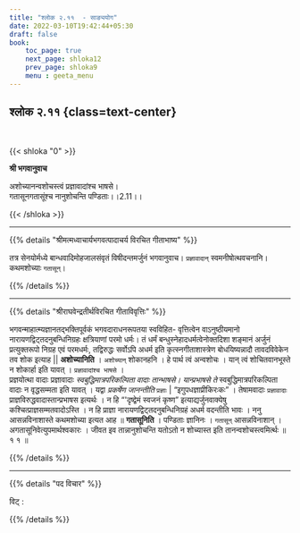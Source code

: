 ```yaml
---
title: "श्लोक २.११  - साङ्ययोग"
date: 2022-03-10T19:42:44+05:30
draft: false
book:
    toc_page: true
    next_page: shloka12
    prev_page: shloka9
    menu : geeta_menu
---
```




## श्लोक २.११ {class=text-center}

<br/>

{{< shloka  "0"  >}}

**श्री भगवानुवाच**

अशोच्यानन्वशोचस्त्वं प्रज्ञावादांश्च भाषसे।  
गतासूनगतासूंश्च नानुशोचन्ति पण्डिताः।।2.11।।

{{< /shloka >}}

---


{{% details "श्रीमत्मध्वाचार्यभगवत्पादाचर्य विरचित  गीताभाष्य" %}}

तत्र सेनयोर्मध्ये बान्धवादिमोहजालसंवृतं विषीदन्तमर्जुनं भगवानुवाच। `प्रज्ञावादान्` स्वमनीषोत्थवचनानि। कथमशोच्याः `गतासून्`।

{{% /details %}}

---

{{% details "श्रीराघवेन्द्रतीर्थविरचित गीताविवृत्तिः" %}}

भगवन्माहात्म्यज्ञानतद्भक्तिपूर्वकं भगवदाराधनरूपतया स्वविहित- वृत्तित्वेन वाऽनुष्ठीयमानो नारायणद्विट्तदनुबन्धिनिग्रहः क्षत्रियाणां परमो धर्मः। तं धर्मं बन्धुस्नेहादधर्मत्वेनोक्तदिशा शङ्मानं अर्जुनं प्रत्युक्तरूपो निग्रह
एवं परमधर्मः, तद्विरुद्धः सर्वोऽपि अधर्म इति कृत्स्नगीताशास्त्रेण
बोधयिष्यन्नादौ तावदविवेकेन तव शोक इत्याह || **अशोच्यानिति** । `अशोच्यान्‌` शोकानहनि । हे पार्थ त्वं अन्वशोचः । यान्‌ त्वं शोचितवानभूस्ते न शोकार्हा
इति यावत्‌ । `प्रज्ञावादांश्च भाषसे` ।  
प्रज्ञयोत्था वादाः प्रज्ञावादाः *स्वबुद्धिमात्रपरिकल्पिता वादाः तान्‍भाषसे। यान्प्रभाषसे ते*
स्वबुद्धिमात्रपरिकल्पिता वादाः न वृद्धसम्मता इति यावत्‌ । यद्वा *प्रकर्षेण
जानन्तीति* `प्रज्ञाः` | “इगुपधज्ञाप्रीकिरःकः” । तेषामवादाः `प्रज्ञावादाः`
प्राज्ञविरुद्धवादास्तान्प्रभाषस इत्यर्थः । न हि “'दृष्द्वेमं स्वजनं कृष्ण”
इत्याद्यर्जुनवाक्येषु कश्चित्प्राज्ञसम्मतवादोऽस्ति । न हि प्राज्ञा  नारायणद्विट्तदनुबन्धिनिग्रहं अधर्म वदन्‍तीति भावः । ननु आसन्नविनाशास्ते
कथमशोच्या इत्यत आह ॥ **गतासूनिति** । पण्डिताः ज्ञानिनः । `गतासून्` आसन्नविनाशान्‌ । अगतासूनिवेत्युपमार्थश्वकारः । जीवत इव
तान्नानुशोचन्ति यतोऽतो न शोच्यास्त इति तानन्वशोचस्त्वमिर्त्थः ॥ १ १ ॥

{{% /details %}}


---

{{% details "पद विचार" %}}

विट् :

{{% /details %}}
